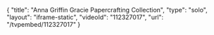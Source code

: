 {
    "title": "Anna Griffin Gracie Papercrafting Collection",
    "type": "solo",
    "layout": "iframe-static",
    "videoId": "112327017",
    "url": "\/tvpembed\/112327017"
}